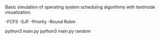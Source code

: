 Basic simulation of operating system scheduling algorithms with textmode visualization.

-FCFS
-SJF
-Priority
-Round Robin

python3 main.py
python3 main.py random